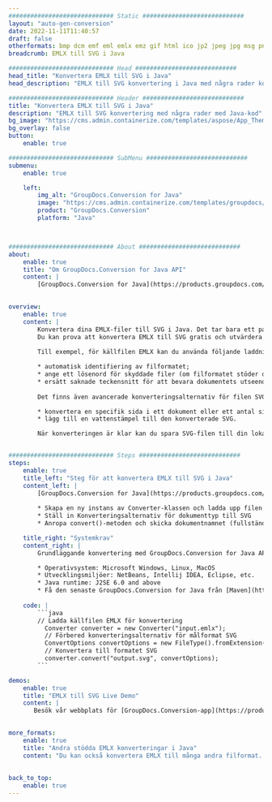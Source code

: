 ```yaml
---
############################# Static ############################
layout: "auto-gen-conversion"
date: 2022-11-11T11:40:57
draft: false
otherformats: bmp dcm emf eml emlx emz gif html ico jp2 jpeg jpg msg png psb psd svg svgz tga tif tiff webp wmf wmz
breadcrumb: EMLX till SVG i Java

############################# Head ############################
head_title: "Konvertera EMLX till SVG i Java"
head_description: "EMLX till SVG konvertering i Java med några rader kod. Konvertera över 160 filformat med hjälp av GroupDocs dokumentkonverterings-API för Java"

############################# Header ############################
title: "Konvertera EMLX till SVG i Java"
description: "EMLX till SVG konvertering med några rader med Java-kod"
bg_image: "https://cms.admin.containerize.com/templates/aspose/App_Themes/V3/images/bg/header1.png"
bg_overlay: false
button:
    enable: true

############################# SubMenu ############################
submenu:
    enable: true

    left:
        img_alt: "GroupDocs.Conversion for Java"
        image: "https://cms.admin.containerize.com/templates/groupdocs/images/product-logos/90x90-noborder/groupdocs-conversion-java.png"
        product: "GroupDocs.Conversion"
        platform: "Java"



############################# About ############################
about:
    enable: true
    title: "Om GroupDocs.Conversion for Java API"
    content: |
        [GroupDocs.Conversion for Java](https://products.groupdocs.com/conversion/java/) är ett avancerat filformatkonverterings-API för konvertering mellan populära bild- och dokumentformat som Microsoft Office, OpenDocument, PDF, HTML, e-post, CAD. och mycket mer med bara några rader kod. Det inbyggda API:t upptäcker automatiskt formaten för originaldokumenten och erbjuder många alternativ för att anpassa de konverterade dokumenten. Tillsammans med funktionen att extrahera information från ett dokument, stöder den också cachelagring av konverteringsresultaten till den lokala disken som standard. Men alla typer av cachelagring kan stödjas genom att implementera lämpliga gränssnitt - Amazon S3, Dropbox, Google Drive, Windows Azure, Reddis eller andra.
    

overview:
    enable: true
    content: |
        Konvertera dina EMLX-filer till SVG i Java. Det tar bara ett par rader med Java-kod på valfri plattform, som Windows, Linux, macOS.
        Du kan prova att konvertera EMLX till SVG gratis och utvärdera kvaliteten på konverteringsresultaten. Tillsammans med enkla filkonverteringsskript kan du prova mer sofistikerade alternativ för att ladda källfilen EMLX och lagra SVG-utdata. 
        
        Till exempel, för källfilen EMLX kan du använda följande laddningsalternativ:

        * automatisk identifiering av filformatet;
        * ange ett lösenord för skyddade filer (om filformatet stöder det);
        * ersätt saknade teckensnitt för att bevara dokumentets utseende.
        
        Det finns även avancerade konverteringsalternativ för filen SVG:

        * konvertera en specifik sida i ett dokument eller ett antal sidor;
        * lägg till en vattenstämpel till den konverterade SVG.

        När konverteringen är klar kan du spara SVG-filen till din lokala filsökväg eller till tredje parts lagring såsom FTP, Amazon S3, Google Drive, Dropbox etc. Observera - för att konvertera EMLX till SVG behöver du inte installera någon ytterligare programvara, såsom MS Office, Open Office, Adobe Acrobat Reader etc.


############################# Steps ############################
steps:
    enable: true
    title_left: "Steg för att konvertera EMLX till SVG i Java"
    content_left: |
        [GroupDocs.Conversion for Java](https://products.groupdocs.com/conversion/java/) låter utvecklare enkelt konvertera EMLX fil till SVG med några rader kod.
        
        * Skapa en ny instans av Converter-klassen och ladda upp filen EMLX med den fullständiga sökvägen
        * Ställ in Konverteringsalternativ för dokumenttyp till SVG
        * Anropa convert()-metoden och skicka dokumentnamnet (fullständig sökväg) och formatet (SVG) som en parameter

    title_right: "Systemkrav"
    content_right: |
        Grundläggande konvertering med GroupDocs.Conversion for Java API kan göras med bara några rader kod. Våra API:er stöds på alla större plattformar och operativsystem. Innan du kör koden nedan, se till att du har följande förutsättningar installerade på ditt system.

        * Operativsystem: Microsoft Windows, Linux, MacOS
        * Utvecklingsmiljöer: NetBeans, Intellij IDEA, Eclipse, etc.
        * Java runtime: J2SE 6.0 and above
        * Få den senaste GroupDocs.Conversion for Java från [Maven](https://repository.groupdocs.com/webapp/#/artifacts/browse/tree/General/repo/com/groupdocs/groupdocs-conversion)
         
    code: |
        ```java    
        // Ladda källfilen EMLX för konvertering
          Converter converter = new Converter("input.emlx");
          // Förbered konverteringsalternativ för målformat SVG
          ConvertOptions convertOptions = new FileType().fromExtension("svg").getConvertOptions();
          // Konvertera till formatet SVG
          converter.convert("output.svg", convertOptions);
        ```

demos:
    enable: true
    title: "EMLX till SVG Live Demo"
    content: |
       Besök vår webbplats för [GroupDocs.Conversion-app](https://products.groupdocs.app/conversion/family) och försök konvertera EMLX till SVG nu. Den kostnadsfria demon har följande fördelar
          

more_formats:
    enable: true
    title: "Andra stödda EMLX konverteringar i Java"
    content: "Du kan också konvertera EMLX till många andra filformat. Se listan nedan."
       
       
back_to_top:
    enable: true
---
```

